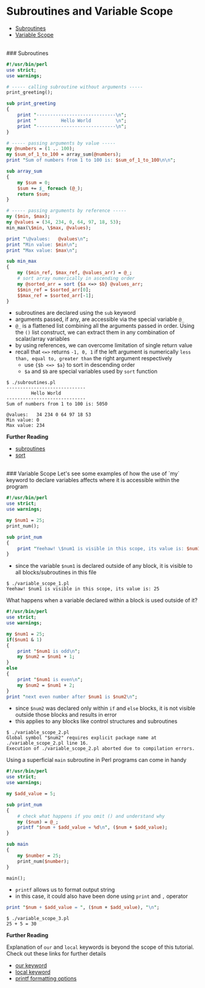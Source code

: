 # <a name="subroutines-and-variable-scope"></a>Subroutines and Variable Scope

* [Subroutines](#subroutines)
* [Variable Scope](#variable-scope)


<br>
### <a name="subroutines"></a>Subroutines

```perl
#!/usr/bin/perl
use strict;
use warnings;

# ----- calling subroutine without arguments -----
print_greeting();

sub print_greeting
{
    print "-----------------------------\n";
    print "         Hello World         \n";
    print "-----------------------------\n";
}

# ----- passing arguments by value -----
my @numbers = (1 .. 100);
my $sum_of_1_to_100 = array_sum(@numbers);
print "Sum of numbers from 1 to 100 is: $sum_of_1_to_100\n\n";

sub array_sum
{
    my $sum = 0;
    $sum += $_ foreach (@_);
    return $sum;
}

# ----- passing arguments by reference -----
my ($min, $max);
my @values = (34, 234, 0, 64, 97, 18, 53);
min_max(\$min, \$max, @values);

print "\@values:   @values\n";
print "Min value: $min\n";
print "Max value: $max\n";

sub min_max
{
    my ($min_ref, $max_ref, @values_arr) = @_;
    # sort array numerically in ascending order
    my @sorted_arr = sort {$a <=> $b} @values_arr;
    $$min_ref = $sorted_arr[0];
    $$max_ref = $sorted_arr[-1];
}
```

* subroutines are declared using the `sub` keyword
* arguments passed, if any, are accessible via the special variable `@_`
* `@_` is a flattened list combining all the arguments passed in order. Using the `()` list construct, we can extract them in any combination of scalar/array variables
* by using references, we can overcome limitation of single return value
* recall that `<=>` returns `-1, 0, 1` if the left argument is numerically `less than, equal to, greater than` the right argument respectively
    * use `{$b <=> $a}` to sort in descending order
    * `$a` and `$b` are special variables used by `sort` function

```
$ ./subroutines.pl
-----------------------------
         Hello World         
-----------------------------
Sum of numbers from 1 to 100 is: 5050

@values:   34 234 0 64 97 18 53
Min value: 0
Max value: 234
```

**Further Reading**

* [subroutines](http://perldoc.perl.org/perlsub.html)
* [sort](http://perldoc.perl.org/functions/sort.html)

<br>
### <a name="variable-scope"></a>Variable Scope
Let's see some examples of how the use of `my` keyword to declare variables affects where it is accessible within the program

```perl
#!/usr/bin/perl
use strict;
use warnings;

my $num1 = 25;
print_num();

sub print_num
{
    print "Yeehaw! \$num1 is visible in this scope, its value is: $num1\n";
}
```

* since the variable `$num1` is declared outside of any block, it is visible to all blocks/subroutines in this file

```
$ ./variable_scope_1.pl
Yeehaw! $num1 is visible in this scope, its value is: 25
```

What happens when a variable declared within a block is used outside of it?

```perl
#!/usr/bin/perl
use strict;
use warnings;

my $num1 = 25;
if($num1 & 1)
{
    print "$num1 is odd\n";
    my $num2 = $num1 + 1;
}
else
{
    print "$num1 is even\n";
    my $num2 = $num1 + 2;
}
print "next even number after $num1 is $num2\n";
```

* since `$num2` was declared only within `if` and `else` blocks, it is not visible outside those blocks and results in error
* this applies to any blocks like control structures and subroutines

```
$ ./variable_scope_2.pl
Global symbol "$num2" requires explicit package name at ./variable_scope_2.pl line 16.
Execution of ./variable_scope_2.pl aborted due to compilation errors.
```

Using a superficial `main` subroutine in Perl programs can come in handy

```perl
#!/usr/bin/perl
use strict;
use warnings;

my $add_value = 5;

sub print_num
{
    # check what happens if you omit () and understand why
    my ($num) = @_;
    printf "$num + $add_value = %d\n", ($num + $add_value);
}

sub main
{
    my $number = 25;
    print_num($number);
}

main();
```

* `printf` allows us to format output string
* in this case, it could also have been done using `print` and `,` operator

```perl
print "$num + $add_value = ", ($num + $add_value), "\n";
```

```
$ ./variable_scope_3.pl
25 + 5 = 30
```

**Further Reading**

Explanation of `our` and `local` keywords is beyond the scope of this tutorial. Check out these links for further details

* [our keyword](http://perldoc.perl.org/functions/our.html)
* [local keyword](http://perldoc.perl.org/perlsub.html#Temporary-Values-via-local())
* [printf formatting options](http://perldoc.perl.org/functions/sprintf.html)


